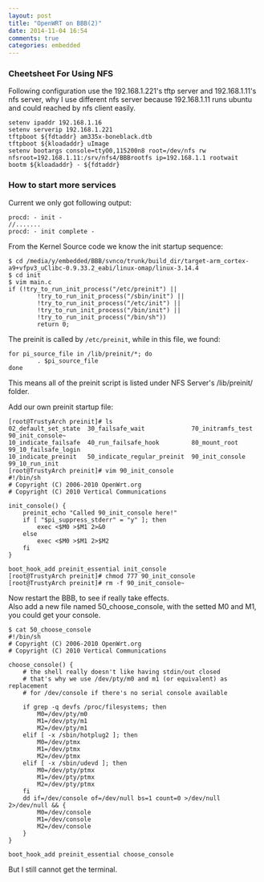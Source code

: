 ```yaml
---
layout: post
title: "OpenWRT on BBB(2)"
date: 2014-11-04 16:54
comments: true
categories: embedded
---
```

### Cheetsheet For Using NFS
Following configuration use the 192.168.1.221's tftp server and 192.168.1.11's nfs server, why I use different nfs server because 192.168.1.11 runs ubuntu and could reached by nfs client easily.    

```
setenv ipaddr 192.168.1.16
setenv serverip 192.168.1.221
tftpboot ${fdtaddr} am335x-boneblack.dtb
tftpboot ${kloadaddr} uImage
setenv bootargs console=ttyO0,115200n8 root=/dev/nfs rw nfsroot=192.168.1.11:/srv/nfs4/BBBrootfs ip=192.168.1.1 rootwait
bootm ${kloadaddr} - ${fdtaddr}

```
### How to start more services
Current we only got following output:   

```
procd: - init -
//.......
procd: - init complete -

```
From the Kernel Source code we know the init startup sequence:    

```
$ cd /media/y/embedded/BBB/svnco/trunk/build_dir/target-arm_cortex-a9+vfpv3_uClibc-0.9.33.2_eabi/linux-omap/linux-3.14.4
$ cd init
$ vim main.c
if (!try_to_run_init_process("/etc/preinit") ||
	    !try_to_run_init_process("/sbin/init") ||
	    !try_to_run_init_process("/etc/init") ||
	    !try_to_run_init_process("/bin/init") ||
	    !try_to_run_init_process("/bin/sh"))
		return 0;

```

The preinit is called by `/etc/preinit`, while in this file, we found:      

```
for pi_source_file in /lib/preinit/*; do
        . $pi_source_file
done

```
This means all of the preinit script is listed under NFS Server's /lib/preinit/ folder.    

Add our own preinit startup file:    

```
[root@TrustyArch preinit]# ls
02_default_set_state  30_failsafe_wait             70_initramfs_test  90_init_console~
10_indicate_failsafe  40_run_failsafe_hook         80_mount_root      99_10_failsafe_login
10_indicate_preinit   50_indicate_regular_preinit  90_init_console    99_10_run_init
[root@TrustyArch preinit]# vim 90_init_console
#!/bin/sh
# Copyright (C) 2006-2010 OpenWrt.org
# Copyright (C) 2010 Vertical Communications

init_console() {
    preinit_echo "Called 90_init_console here!"
    if [ "$pi_suppress_stderr" = "y" ]; then
        exec <$M0 >$M1 2>&0
    else 
        exec <$M0 >$M1 2>$M2
    fi
}

boot_hook_add preinit_essential init_console
[root@TrustyArch preinit]# chmod 777 90_init_console
[root@TrustyArch preinit]# rm -f 90_init_console~ 

```
Now restart the BBB, to see if really take effects.     
Also add a new file named 50_choose_console, with the setted M0 and M1, you could get your console.    

```
$ cat 50_choose_console
#!/bin/sh
# Copyright (C) 2006-2010 OpenWrt.org
# Copyright (C) 2010 Vertical Communications

choose_console() {
    # the shell really doesn't like having stdin/out closed
    # that's why we use /dev/pty/m0 and m1 (or equivalent) as replacement
    # for /dev/console if there's no serial console available

    if grep -q devfs /proc/filesystems; then
        M0=/dev/pty/m0
        M1=/dev/pty/m1
        M2=/dev/pty/m1
    elif [ -x /sbin/hotplug2 ]; then
        M0=/dev/ptmx
        M1=/dev/ptmx
        M2=/dev/ptmx
    elif [ -x /sbin/udevd ]; then
        M0=/dev/pty/ptmx
        M1=/dev/pty/ptmx
        M2=/dev/pty/ptmx
    fi
    dd if=/dev/console of=/dev/null bs=1 count=0 >/dev/null 2>/dev/null && {
        M0=/dev/console
        M1=/dev/console
        M2=/dev/console    
    }
}

boot_hook_add preinit_essential choose_console

```
But I still cannot get the terminal.    

